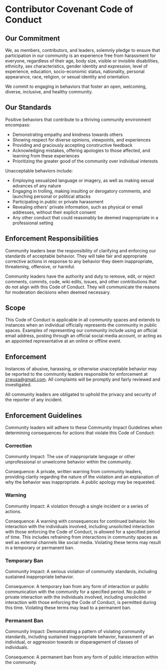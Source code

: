 # Contributor Covenant Code of Conduct

## Our Commitment

We, as members, contributors, and leaders, solemnly pledge to ensure that participation in our community is an experience free from harassment for everyone, regardless of their age, body size, visible or invisible disabilities, ethnicity, sex characteristics, gender identity and expression, level of experience, education, socio-economic status, nationality, personal appearance, race, religion, or sexual identity and orientation.

We commit to engaging in behaviors that foster an open, welcoming, diverse, inclusive, and healthy community.

## Our Standards

Positive behaviors that contribute to a thriving community environment encompass:

- Demonstrating empathy and kindness towards others
- Showing respect for diverse opinions, viewpoints, and experiences
- Providing and graciously accepting constructive feedback
- Acknowledging mistakes, offering apologies to those affected, and learning from these experiences
- Prioritizing the greater good of the community over individual interests

Unacceptable behaviors include:

- Employing sexualized language or imagery, as well as making sexual advances of any nature
- Engaging in trolling, making insulting or derogatory comments, and launching personal or political attacks
- Participating in public or private harassment
- Revealing others' private information, such as physical or email addresses, without their explicit consent
- Any other conduct that could reasonably be deemed inappropriate in a professional setting

## Enforcement Responsibilities

Community leaders bear the responsibility of clarifying and enforcing our standards of acceptable behavior. They will take fair and appropriate corrective actions in response to any behavior they deem inappropriate, threatening, offensive, or harmful.

Community leaders have the authority and duty to remove, edit, or reject comments, commits, code, wiki edits, issues, and other contributions that do not align with this Code of Conduct. They will communicate the reasons for moderation decisions when deemed necessary.

## Scope

This Code of Conduct is applicable in all community spaces and extends to instances when an individual officially represents the community in public spaces. Examples of representing our community include using an official email address, posting through an official social media account, or acting as an appointed representative at an online or offline event.

## Enforcement

Instances of abusive, harassing, or otherwise unacceptable behavior may be reported to the community leaders responsible for enforcement at zrwusa@gmail.com. All complaints will be promptly and fairly reviewed and investigated.

All community leaders are obligated to uphold the privacy and security of the reporter of any incident.

## Enforcement Guidelines

Community leaders will adhere to these Community Impact Guidelines when determining consequences for actions that violate this Code of Conduct:

### Correction

Community Impact: The use of inappropriate language or other unprofessional or unwelcome behavior within the community.

Consequence: A private, written warning from community leaders, providing clarity regarding the nature of the violation and an explanation of why the behavior was inappropriate. A public apology may be requested.

### Warning

Community Impact: A violation through a single incident or a series of actions.

Consequence: A warning with consequences for continued behavior. No interaction with the individuals involved, including unsolicited interaction with those enforcing the Code of Conduct, is allowed for a specified period of time. This includes refraining from interactions in community spaces as well as external channels like social media. Violating these terms may result in a temporary or permanent ban.

### Temporary Ban

Community Impact: A serious violation of community standards, including sustained inappropriate behavior.

Consequence: A temporary ban from any form of interaction or public communication with the community for a specified period. No public or private interaction with the individuals involved, including unsolicited interaction with those enforcing the Code of Conduct, is permitted during this time. Violating these terms may lead to a permanent ban.

### Permanent Ban

Community Impact: Demonstrating a pattern of violating community standards, including sustained inappropriate behavior, harassment of an individual, or aggression towards or disparagement of classes of individuals.

Consequence: A permanent ban from any form of public interaction within the community.

[//]: # (## Attribution)

[//]: # ()
[//]: # (The Community Impact Guidelines drew inspiration from Mozilla's code of conduct enforcement ladder.)

[//]: # ()
[//]: # (For answers to common questions about this code of conduct, please refer to the FAQ at https://www.zrwusa.org/faq.)

[//]: # ()
[//]: # (Translations are available at https://www.zrwusa.org/translations.)
